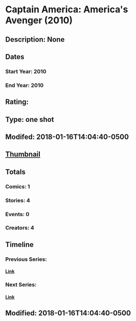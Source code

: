 # Captain America: America's Avenger (2010)
## Description: None
## Dates
### Start Year: 2010
### End Year: 2010
## Rating: 
## Type: one shot
## Modifed: 2018-01-16T14:04:40-0500
## [Thumbnail](http://i.annihil.us/u/prod/marvel/i/mg/b/40/image_not_available.jpg)
## Totals
### Comics: 1
### Stories: 4
### Events: 0
### Creators: 4
## Timeline
### Previous Series: 
#### [Link]()
### Next Series: 
#### [Link]()
## Modified: 2018-01-16T14:04:40-0500